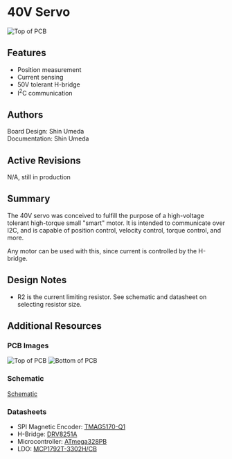 # 40V Servo

![Top of PCB](https://sjsuroboticsteam.github.io/urc-electrical-2026/resources/40Vservo-out/top.png)

## Features

- Position measurement
- Current sensing
- 50V tolerant H-bridge
- I<sup>2</sup>C communication

## Authors

Board Design: Shin Umeda  
Documentation: Shin Umeda

## Active Revisions

N/A, still in production

## Summary

The 40V servo was conceived to fulfill the purpose of a high-voltage tolerant
high-torque small "smart" motor. It is intended to communicate over I2C, and
is capable of position control, velocity control, torque control, and more.

Any motor can be used with this, since current is controlled by the H-bridge.

## Design Notes

- R2 is the current limiting resistor. See schematic and datasheet on selecting
    resistor size.

## Additional Resources

### PCB Images

![Top of PCB](/resources/servo-out/top.png)
![Bottom of PCB](/resources/servo-out/bottom.png)

### Schematic

[Schematic](/resources/servo-out/servo.pdf)

### Datasheets

- SPI Magnetic Encoder: [TMAG5170-Q1](https://www.ti.com/lit/ds/symlink/tmag5170-q1.pdf?ts=1718980511538&ref_url=https%253A%252F%252Fwww.ti.com%252Fproduct%252FTMAG5170-Q1%253Fbm-verify%253DAAQAAAAJ_____zMmkPwHZV65omkmDMfWsKhNCW7OsutlH_rh1k2x93WbOfbfJPjfC--pIB9nB9r8_1eOU1ksnWsXo0SiZatW4efrRY94ky1N_JZ-IC6djIteCFnFNbPwZmJBys3g5uqeiVnHnRNt7hATPXdY8hkSaVj-zyJ8DJVcHbsx5yVanDy1-nNSUmsq7_Hugddjh5o4mIBShVQAPBYPLyTDgqe1pB5IfqsMjpy-QMaPjhkNexe_TUfnM2gt5sQN_pMA6OzUMoH95bwZ9-gWf8nYwywAGO4Rm24jLaasu0wirjUY0HcYzL0a)
- H-Bridge: [DRV8251A](https://www.ti.com/lit/ds/symlink/drv8251a.pdf?ts=1647896037237&ref_url=https%253A%252F%252Fwww.ti.com%252Fstore%252Fti%252Fen%252Fp%252Fproduct%252F%253Fp%253DDRV8251ADDAR%2526keyMatch%253DDRV8251ADDAR%2526tisearch%253Dsearch-everything%2526usecase%253DO)
- Microcontroller: [ATmega328PB](https://ww1.microchip.com/downloads/aemDocuments/documents/MCU08/ProductDocuments/DataSheets/40001906C.pdf)
- LDO: [MCP1792T-3302H/CB](https://ww1.microchip.com/downloads/aemDocuments/documents/APID/ProductDocuments/DataSheets/MCP1792-Family-Data-Sheet-DS20006229D.pdf)
